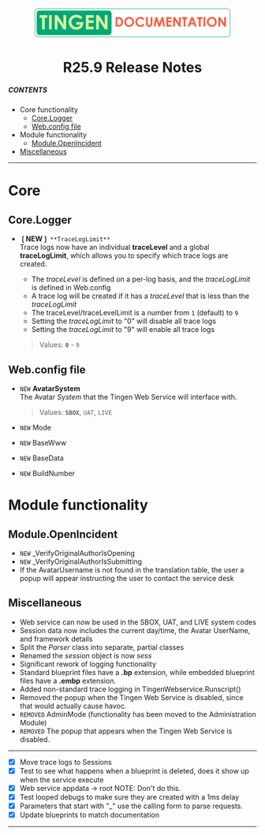 <div align="center">

  <picture>
    <source media="(prefers-color-scheme: dark)" srcset="https://github.com/spectrum-health-systems/tingen-projects/blob/main/logos/tngndocs-dark-400x63.png">
    <source media="(prefers-color-scheme: light)" srcset="https://github.com/spectrum-health-systems/tingen-projects/blob/main/logos/tngndocs-light-400x63.png">
    <img alt="Fallback image description" src="https://github.com/spectrum-health-systems/tingen-projects/blob/main/logos/tngndocs-light-400x63.png">
  </picture>
  <h1>
    R25.9 Release Notes
  </h1>

</div>

##### CONTENTS

* Core functionality
  * [Core.Logger](#corelogger)
  * [Web.config file](#webconfig-file)
* Module functionality
  * [Module.OpenIncident](#moduleopenincident)
* [Miscellaneous](#miscellaneous)

***

# Core

## Core.Logger

* **❲NEW❳** `**TraceLogLimit**`  
Trace logs now have an individual **traceLevel** and a global **traceLogLimit**, which allows you to specify which trace logs are created.
  * The *traceLevel* is defined on a per-log basis, and the *traceLogLimit* is defined in Web.config
  * A trace log will be created if it has a *traceLevel* that is less than the *traceLogLimit*
  * The traceLevel/traceLevelLimit is a number from `1` (default) to `9`
  * Setting the *traceLogLimit* to "0" will disable all trace logs
  * Setting the *traceLogLimit* to "9" will enable all trace logs

  > Values: **`0`** - `9`
  
## Web.config file

* `NEW` **AvatarSystem**  
The Avatar *System* that the Tingen Web Service will interface with.
  > Values: **`SBOX`**, `UAT`, `LIVE`  

* `NEW` Mode
* `NEW` BaseWww
* `NEW` BaseData
* `NEW` BuildNumber

# Module functionality

## Module.OpenIncident

* `NEW` _VerifyOriginalAuthorIsOpening
* `NEW` _VerifyOriginalAuthorIsSubmitting
* If the AvatarUsername is not found in the translation table, the user a popup will appear instructing the user to contact the service desk





## Miscellaneous

* Web service can now be used in the SBOX, UAT, and LIVE system codes
* Session data now includes the current day/time, the Avatar UserName, and framework details
* Split the *Parser* class into separate, partial classes
* Renamed the *session* object is now *sess*
* Significant rework of logging functionality
* Standard blueprint files have a **.bp** extension, while embedded blueprint files have a **.embp** extension.
* Added non-standard trace logging in TingenWebservice.Runscript()
* Removed the popup when the Tingen Web Service is disabled, since that would actually cause havoc. 
* `REMOVED` AdminMode (functionality has been moved to the Administration Module)
* `REMOVED` The popup that appears when the Tingen Web Service is disabled.

***


* [X] Move trace logs to Sessions
* [X] Test to see what happens when a blueprint is deleted, does it show up when the service execute
* [X] Web service appdata -> root NOTE: Don't do this.
* [X] Test looped debugs to make sure they are created with a 1ms delay
* [X] Parameters that start with "_" use the calling form to parse requests.
* [X] Update blueprints to match documentation

***

